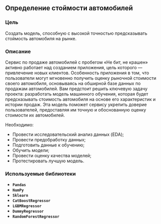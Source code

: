 ## Определение стоймости автомобилей

### Цель

Создать модель, способную с высокой точностью предсказывать стоймость автомобиля на рынке.

### Описание

Сервис по продаже автомобилей с пробегом «Не бит, не крашен» активно работает над созданием приложения, цель которого — привлечение новых клиентов. Особенность приложения в том, что пользователи могут мгновенно получить оценку рыночной стоимости своего автомобиля, основываясь на обширной базе данных по продажам автомобилей. Вам предстоит решить ключевую задачу проекта: разработать модель машинного обучения, которая будет предсказывать стоимость автомобиля на основе его характеристик и истории продаж. Эта модель поможет сервису укрепить доверие пользователей, предоставляя им точную и обоснованную оценку стоимости их автомобилей.

Необходимо:
* Провести исследовательский анализ данных (EDA);
* Провести предобработку данных;
* Подготовить данные к обучению;
* Обучить модели;
* Провести оценку качества моделей;
* Протестировать лучшую модель.

### Используемые библиотеки
- **`Pandas`**
- **`NumPy`**
- **`Sklearn`**
- **`CatBoostRegressor`**
- **`LGBMRegressor`**
- **`DummyRegressor`**
- **`RandomForestRegressor`**
